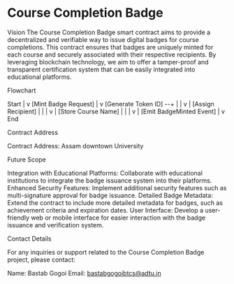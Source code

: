 # Course Completion Badge

Vision
The Course Completion Badge smart contract aims to provide a decentralized and verifiable way to issue digital badges for course completions.
This contract ensures that badges are uniquely minted for each course and securely associated with their respective recipients. 
By leveraging blockchain technology, we aim to offer a tamper-proof and transparent certification system that can be easily integrated into educational platforms.

Flowchart

Start
  |
  v
[Mint Badge Request] 
  |
  v
[Generate Token ID] --+
  |                   |
  v                   |
[Assign Recipient]    |
  |                   |
  v                   |
[Store Course Name]   |
  |                   |
  v                   |
[Emit BadgeMinted Event]
  |
  v
End


Contract Address

Contract Address: Assam downtown University


Future Scope

Integration with Educational Platforms: Collaborate with educational institutions to integrate the badge issuance system into their platforms.
Enhanced Security Features: Implement additional security features such as multi-signature approval for badge issuance.
Detailed Badge Metadata: Extend the contract to include more detailed metadata for badges, such as achievement criteria and expiration dates.
User Interface: Develop a user-friendly web or mobile interface for easier interaction with the badge issuance and verification system.


Contact Details

For any inquiries or support related to the Course Completion Badge project, please contact:

Name: Bastab Gogoi
Email: bastabgogoibtcs@adtu.in
